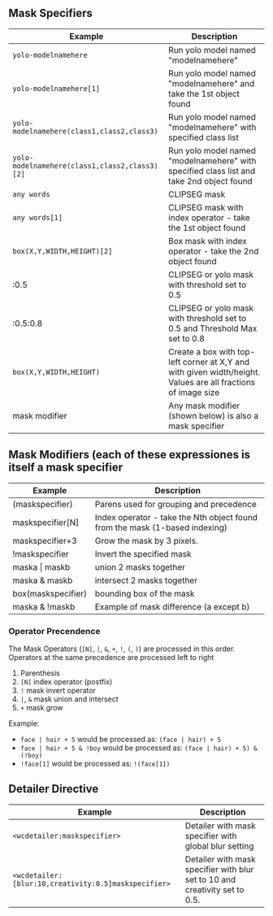 ## Mask Specifiers

| Example                                       | Description                                                                                                   |
|-----------------------------------------------|---------------------------------------------------------------------------------------------------------------|
| `yolo-modelnamehere`                          | Run yolo model named "modelnamehere"                                                                          |
| `yolo-modelnamehere[1]`                       | Run yolo model named "modelnamehere" and take the 1st object found                                            |
| `yolo-modelnamehere(class1,class2,class3)`    | Run yolo model named "modelnamehere" with specified class list                                                |
| `yolo-modelnamehere(class1,class2,class3)[2]` | Run yolo model named "modelnamehere" with specified class list and take 2nd object found                      |
| `any words`                                   | CLIPSEG mask                                                                                                  |
| `any words[1]`                                | CLIPSEG mask with index operator - take the 1st object found                                                  |
| `box(X,Y,WIDTH,HEIGHT)[2]`                    | Box mask with index operator - take the 2nd object found                                                      |
| <clipseg specifier or yolo specifier>:0.5     | CLIPSEG or yolo mask with threshold set to 0.5                                                                |
| <clipseg specifier or yolo specifier>:0.5:0.8 | CLIPSEG or yolo mask with threshold set to 0.5 and Threshold Max set to 0.8                                   |
| `box(X,Y,WIDTH,HEIGHT)`                       | Create a box with top-left corner at X,Y and with given width/height.  Values are all fractions of image size |
| mask modifier                                 | Any mask modifier (shown below) is also a mask specifier                                                      |


## Mask Modifiers (each of these expressiones is itself a mask specifier

| Example             | Description                                                                 |
|---------------------|-----------------------------------------------------------------------------|
| (maskspecifier)     | Parens used for grouping and precedence                                     |
| maskspecifier[N]    | Index operator - take the Nth object found from the mask (1-based indexing) |
| maskspecifier+3     | Grow the mask by 3 pixels.                                                  |
| !maskspecifier      | Invert the specified mask                                                   |
| maska \| maskb      | union 2 masks together                                                      |
| maska & maskb       | intersect 2 masks together                                                  |
| box(maskspecifier)  | bounding box of the mask                                                    |
| maska & !maskb      | Example of mask difference (a except b)                                     |

### Operator Precendence

The Mask Operators (`[N]`, `|`, `&`, `+`, `!`, `(`, `)`) are processed in this order.  Operators at the same precedence are processed left to right

1. Parenthesis
2. `[N]` index operator (postfix)
3. `!` mask invert operator
4. `|`, `&` mask union and intersect
5. `+` mask grow

Example:

* `face | hair + 5` would be processed as: `(face | hair) + 5`
* `face | hair + 5 & !boy` would be processed as: `(face | hair) + 5) & (!boy)`
* `!face[1]` would be processed as: `!(face[1])`

## Detailer Directive

| Example                                              | Description                                                                 |
|------------------------------------------------------|-----------------------------------------------------------------------------|
| `<wcdetailer:maskspecifier>`                         | Detailer with mask specifier with global blur setting                       |
| `<wcdetailer:[blur:10,creativity:0.5]maskspecifier>` | Detailer with mask specifier with blur set to 10 and creativity set to 0.5. |
